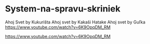 # System-na-spravu-skriniek
Ahoj Svet by Kukurišta
Ahoj svet by Kakaši Hatake
Ahoj svet by Guľka
https://www.youtube.com/watch?v=6K9OpqDM_RM


https://www.youtube.com/watch?v=6K9OpqDM_RM

